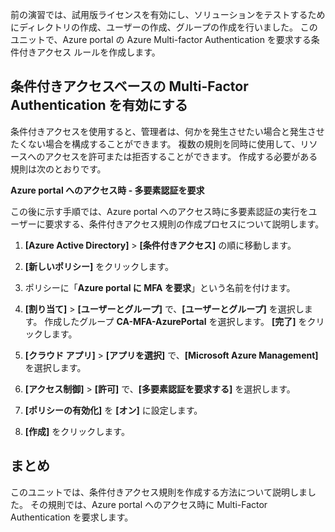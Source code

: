 前の演習では、試用版ライセンスを有効にし、ソリューションをテストするためにディレクトリの作成、ユーザーの作成、グループの作成を行いました。 このユニットで、Azure portal の Azure Multi-factor Authentication を要求する条件付きアクセス ルールを作成します。

## <a name="enable-conditional-access-based-multi-factor-authentication"></a>条件付きアクセスベースの Multi-Factor Authentication を有効にする

条件付きアクセスを使用すると、管理者は、何かを発生させたい場合と発生させたくない場合を構成することができます。 複数の規則を同時に使用して、リソースへのアクセスを許可または拒否することができます。 作成する必要がある規則は次のとおりです。

**Azure portal へのアクセス時 - 多要素認証を要求**

この後に示す手順では、Azure portal へのアクセス時に多要素認証の実行をユーザーに要求する、条件付きアクセス規則の作成プロセスについて説明します。

1. **[Azure Active Directory]** > **[条件付きアクセス]** の順に移動します。

1. **[新しいポリシー]** をクリックします。

1. ポリシーに「**Azure portal に MFA を要求**」という名前を付けます。

1. **[割り当て]** > **[ユーザーとグループ]** で、**[ユーザーとグループ]** を選択します。 作成したグループ **CA-MFA-AzurePortal** を選択します。 **[完了]** をクリックします。

1. **[クラウド アプリ]** > **[アプリを選択]** で、**[Microsoft Azure Management]** を選択します。

1. **[アクセス制御]** > **[許可]** で、**[多要素認証を要求する]** を選択します。

1. **[ポリシーの有効化]** を **[オン]** に設定します。

1. **[作成]** をクリックします。

## <a name="summary"></a>まとめ

このユニットでは、条件付きアクセス規則を作成する方法について説明しました。 その規則では、Azure portal へのアクセス時に Multi-Factor Authentication を要求します。
